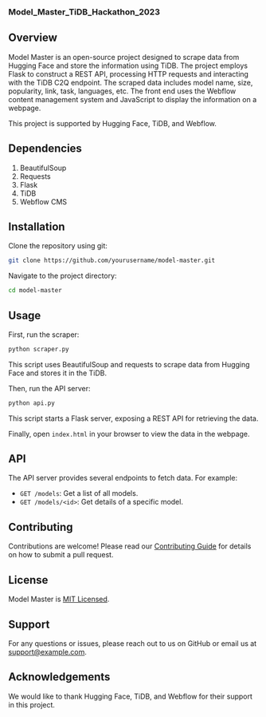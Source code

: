 ### Model_Master_TiDB_Hackathon_2023

## Overview

Model Master is an open-source project designed to scrape data from Hugging Face and store the information using TiDB. The project employs Flask to construct a REST API, processing HTTP requests and interacting with the TiDB C2Q endpoint. The scraped data includes model name, size, popularity, link, task, languages, etc. The front end uses the Webflow content management system and JavaScript to display the information on a webpage.

This project is supported by Hugging Face, TiDB, and Webflow.

## Dependencies

1. BeautifulSoup
2. Requests
3. Flask
4. TiDB
5. Webflow CMS

## Installation

Clone the repository using git:

```bash
git clone https://github.com/yourusername/model-master.git
```

Navigate to the project directory:

```bash
cd model-master
```

## Usage

First, run the scraper:

```bash
python scraper.py
```

This script uses BeautifulSoup and requests to scrape data from Hugging Face and stores it in the TiDB.

Then, run the API server:

```bash
python api.py
```

This script starts a Flask server, exposing a REST API for retrieving the data.

Finally, open `index.html` in your browser to view the data in the webpage.

## API

The API server provides several endpoints to fetch data. For example:

- `GET /models`: Get a list of all models.
- `GET /models/<id>`: Get details of a specific model.

## Contributing

Contributions are welcome! Please read our [Contributing Guide](CONTRIBUTING.md) for details on how to submit a pull request.

## License

Model Master is [MIT Licensed](LICENSE).

## Support

For any questions or issues, please reach out to us on GitHub or email us at support@example.com.

## Acknowledgements

We would like to thank Hugging Face, TiDB, and Webflow for their support in this project.

